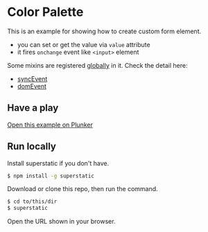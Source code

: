 # Color Palette

This is an example for showing how to create custom form element.

- you can set or get the value via `value` attribute
- it fires `onchange` event like `<input>` element


Some mixins are registered [globally](https://riot.js.org/guide/#global-mixins) in it. Check the detail here:
- [syncEvent](https://github.com/cognitom/riot-mixin-pack/tree/master/sync-event)
- [domEvent](https://github.com/cognitom/riot-mixin-pack/tree/master/dom-event)

## Have a play

[Open this example on Plunker](https://riot.js.org/examples/plunker/?app=color-palette)

## Run locally

Install superstatic if you don't have.

```bash
$ npm install -g superstatic
```

Download or clone this repo, then run the command.

```bash
$ cd to/this/dir
$ superstatic
```

Open the URL shown in your browser.
